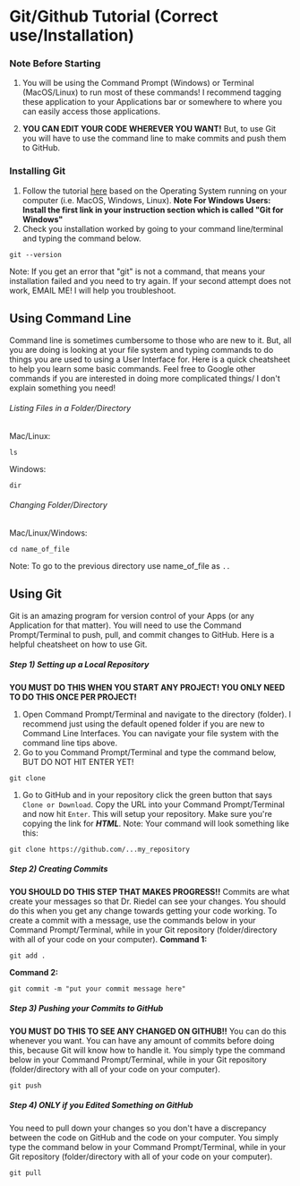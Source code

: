 # Git/Github Tutorial (Correct use/Installation) #

### Note Before Starting
1. You will be using the Command Prompt (Windows) or Terminal (MacOS/Linux) to run most of these commands! I recommend tagging these application to your Applications bar or somewhere to where you can easily access those applications.

2. **YOU CAN EDIT YOUR CODE WHEREVER YOU WANT!** But, to use Git you will have to use the command line to make commits and push them to GitHub.
### Installing Git
1. Follow the tutorial [here](https://git-scm.com/book/en/v2/Getting-Started-Installing-Git) based on the Operating System running on your computer (i.e. MacOS, Windows, Linux). 
**Note For Windows Users: Install the first link in your instruction section which is called "Git for Windows"**
2. Check you installation worked by going to your command line/terminal and typing the command below.
```shell
git --version
```
Note: If you get an error that "git" is not a command, that means your installation failed and you need to try again. If your second attempt does not work, EMAIL ME! I will help you troubleshoot.

## Using Command Line

Command line is sometimes cumbersome to those who are new to it. But, all you are doing is looking at your file system and typing commands to do things you are used to using a User Interface for. Here is a quick cheatsheet to help you learn some basic commands. Feel free to Google other commands if you are interested in doing more complicated things/ I don't explain something you need!

###### Listing Files in a Folder/Directory
Mac/Linux:
```shell
ls
```
Windows:
```shell
dir
```

###### Changing Folder/Directory
Mac/Linux/Windows: 
```shell 
cd name_of_file
```
Note: To go to the previous directory use name_of_file as ``` .. ```

## Using Git

Git is an amazing program for version control of your Apps (or any Application for that matter). You will need to use the Command Prompt/Terminal to push, pull, and commit changes to GitHub. Here is a helpful cheatsheet on how to use Git.

##### Step 1) Setting up a Local Repository
**YOU MUST DO THIS WHEN YOU START ANY PROJECT! YOU ONLY NEED TO DO THIS ONCE PER PROJECT!**
1. Open Command Prompt/Terminal and navigate to the directory (folder). I recommend just using the default opened folder if you are new to Command Line Interfaces. You can navigate your file system with the command line tips above. 
2. Go to you Command Prompt/Terminal and type the command below, BUT DO NOT HIT ENTER YET!
```shell
git clone
```
1. Go to GitHub and in your repository click the green button that says ```Clone or Download```. Copy the URL into your Command Prompt/Terminal and now hit ```Enter```. This will setup your repository. Make sure you're copying the link for ***HTML***.
Note: Your command will look something like this: 
```shell
git clone https://github.com/...my_repository
```

##### Step 2) Creating Commits
**YOU SHOULD DO THIS STEP THAT MAKES PROGRESS!!**
Commits are what create your messages so that Dr. Riedel can see your changes. You should do this when you get any change towards getting your code working. To create a commit with a message, use the commands below in your Command Prompt/Terminal, while in your Git repository (folder/directory with all of your code on your computer).
**Command 1:**
```shell
git add .
```
**Command 2:**
```shell
git commit -m "put your commit message here"
```

##### Step 3) Pushing your Commits to GitHub
**YOU MUST DO THIS TO SEE ANY CHANGED ON GITHUB!!**
You can do this whenever you want. You can have any amount of commits before doing this, because Git will know how to handle it. You simply type the command below in your Command Prompt/Terminal, while in your Git repository (folder/directory with all of your code on your computer).
```shell
git push
```

##### Step 4) ONLY if you Edited Something on GitHub
You need to pull down your changes so you don't have a discrepancy between the code on GitHub and the code on your computer. You simply type the command below in your Command Prompt/Terminal, while in your Git repository (folder/directory with all of your code on your computer).
```shell
git pull
```

